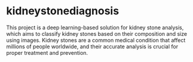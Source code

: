 # kidneystonediagnosis
This project is a deep learning-based solution for kidney stone analysis, which aims to classify kidney stones based on their composition and size using images. Kidney stones are a common medical condition that affect millions of people worldwide, and their accurate analysis is crucial for proper treatment and prevention.
